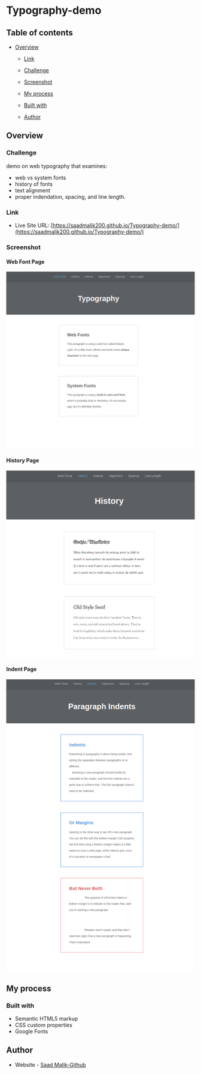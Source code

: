 
# Typography-demo


## Table of contents

- [Overview](#overview)
  - [Link](#link)
  - [Challenge](#challenge)
  - [Screenshot](#screenshot)

  - [My process](#my-process)

  - [Built with](#built-with)

  - [Author](#author)

## Overview

### Challenge

demo on web typography that examines:

- web vs system fonts
- history of fonts
- text alignment
- proper indendation, spacing, and line length.

### Link

- Live Site URL: [https://saadmalik200.github.io/Typography-demo/](https://saadmalik200.github.io/Typography-demo/)


### Screenshot

#### Web Font Page

![Web Font Page](./img/Typography1.png)

#### History Page

![History Page](./img/Typography2.png)

#### Indent Page

![Indent Page](./img/Typography3.png)

## My process

### Built with

- Semantic HTML5 markup
- CSS custom properties
- Google Fonts


## Author

- Website - [Saad Malik-Github](https://github.com/saadmalik200)

